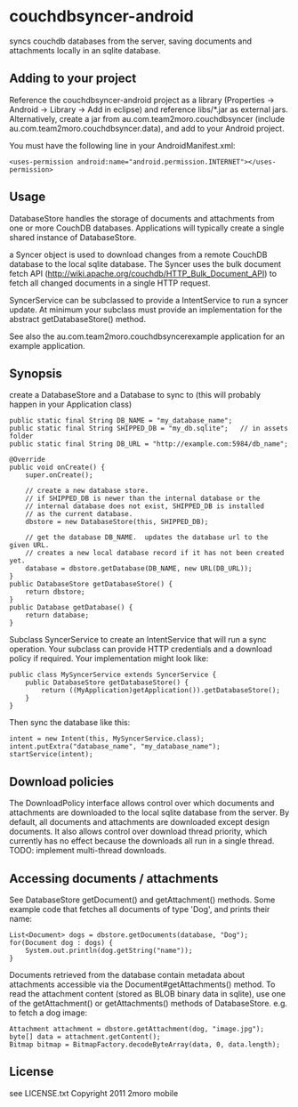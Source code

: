 couchdbsyncer-android
=====================

syncs couchdb databases from the server, saving documents and attachments locally in an sqlite database.

Adding to your project
----------------------

Reference the couchdbsyncer-android project as a library (Properties -> Android -> Library -> Add in eclipse) and reference libs/*.jar as external jars.
Alternatively, create a jar from au.com.team2moro.couchdbsyncer (include au.com.team2moro.couchdbsyncer.data), and add to your Android project.

You must have the following line in your AndroidManifest.xml:

    <uses-permission android:name="android.permission.INTERNET"></uses-permission>
    
Usage
-----

DatabaseStore handles the storage of documents and attachments from one or more CouchDB databases.  Applications will typically create a single shared instance of DatabaseStore.

a Syncer object is used to download changes from a remote CouchDB database to the local sqlite database. The Syncer uses the bulk document fetch API (http://wiki.apache.org/couchdb/HTTP_Bulk_Document_API) to fetch all changed documents in a single HTTP request.

SyncerService can be subclassed to provide a IntentService to run a syncer update. At minimum your subclass must provide an implementation for the abstract getDatabaseStore() method.

See also the au.com.team2moro.couchdbsyncerexample application for an example application.

Synopsis
--------

create a DatabaseStore and a Database to sync to (this will probably happen in your Application class)

    public static final String DB_NAME = "my_database_name";
    public static final String SHIPPED_DB = "my_db.sqlite";   // in assets folder
    public static final String DB_URL = "http://example.com:5984/db_name";

    @Override
    public void onCreate() {
        super.onCreate();
        
        // create a new database store.
        // if SHIPPED_DB is newer than the internal database or the
        // internal database does not exist, SHIPPED_DB is installed
        // as the current database.
        dbstore = new DatabaseStore(this, SHIPPED_DB);

        // get the database DB_NAME.  updates the database url to the given URL.
        // creates a new local database record if it has not been created yet.
        database = dbstore.getDatabase(DB_NAME, new URL(DB_URL));
    }
    public DatabaseStore getDatabaseStore() {
        return dbstore;
    }
    public Database getDatabase() {
        return database;
    }
 
Subclass SyncerService to create an IntentService that will run a sync operation.  Your subclass can provide HTTP credentials and a download policy if required.  Your implementation might look like:

    public class MySyncerService extends SyncerService {
        public DatabaseStore getDatabaseStore() {
            return ((MyApplication)getApplication()).getDatabaseStore();
        }
    }

Then sync the database like this:

    intent = new Intent(this, MySyncerService.class);
    intent.putExtra("database_name", "my_database_name");
    startService(intent);

Download policies
-----------------

The DownloadPolicy interface allows control over which documents and attachments are downloaded to the local sqlite database from the server.  By default, all documents and attachments are downloaded except design documents.
It also allows control over download thread priority, which currently has no effect because the downloads all run in a single thread.
TODO: implement multi-thread downloads.

Accessing documents / attachments
---------------------------------

See DatabaseStore getDocument() and getAttachment() methods.
Some example code that fetches all documents of type 'Dog', and prints their name:

    List<Document> dogs = dbstore.getDocuments(database, "Dog");
    for(Document dog : dogs) {
        System.out.println(dog.getString("name"));
    }

Documents retrieved from the database contain metadata about attachments accessible via the Document#getAttachments() method.  To read the attachment content (stored as BLOB binary data in sqlite), use one of the getAttachment() or getAttachments() methods of DatabaseStore.  e.g. to fetch a dog image:

    Attachment attachment = dbstore.getAttachment(dog, "image.jpg");
    byte[] data = attachment.getContent();
    Bitmap bitmap = BitmapFactory.decodeByteArray(data, 0, data.length);

License
-------
see LICENSE.txt
Copyright 2011 2moro mobile
